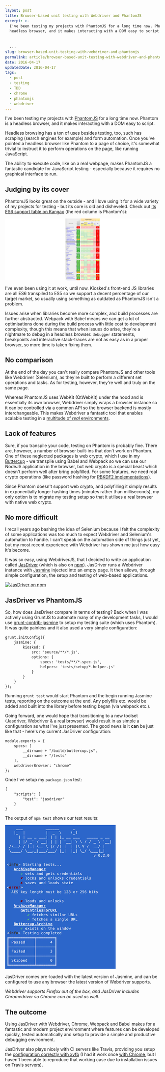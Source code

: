 ```yaml
---
layout: post
title: Browser-based unit testing with Webdriver and PhantomJS
excerpt: >-
  I've been testing my projects with PhantomJS for a long time now. Phantom is a
  headless browser, and it makes interacting with a DOM easy to script.


  ...
slug: browser-based-unit-testing-with-webdriver-and-phantomjs
permalink: article/browser-based-unit-testing-with-webdriver-and-phantomjs/index.html
date: 2016-04-17
updatedDate: 2016-04-17
tags:
  - post
  - testing
  - TDD
  - chrome
  - phantomjs
  - webdriver
---
```


I've been testing my projects with [PhantomJS](http://phantomjs.org/) for a long time now. Phantom is a headless browser, and it makes interacting with a DOM easy to script.

Headless browsing has a ton of uses besides testing, too, such has scraping (search engines for example) and form automation. Once you've pointed a headless browser like Phantom to a page of choice, it's somewhat trivial to instruct it to perform operations on the page, like running JavaScript.

The ability to execute code, like on a real webpage, makes PhantomJS a fantastic candidate for JavaScript testing - especially because it requires no graphical interface to run.

## Judging by its cover
PhantomJS looks great on the outside - and I love using it for a wide variety of my projects for testing - but its core is old and disheveled. Check out [its ES6 support table on Kangax](https://kangax.github.io/compat-table/es6/#phantom) (the red column is Phantom's):

[![phantomjs es6 support](phantom_kangax.png)](https://kangax.github.io/compat-table/es6/#phantom)

I've even been using it at work, until now. Kiosked's front-end JS libraries are all ES6 transpiled to ES5 so we support a decent percentage of our target market, so usually using something as outdated as PhantomJS isn't a problem.

Issues arise when libraries become more complex, and build processes are further abstracted. Webpack with Babel means we can get a lot of optimisations done during the build process with little cost to development complexity, though this means that when issues do arise, they're a nightmare to debug in a headless browser. `debugger` statements, breakpoints and interactive stack-traces are not as easy as in a proper browser, so more time is taken fixing them.

## No comparison
At the end of the day you can't really compare PhantomJS and other tools like Webdriver (Selenium), as they're built to perform a different set operations and tasks. As for testing, however, they're well and truly on the same page.

Whereas PhantomJS uses WebKit (QtWebKit) under the hood and is essentially its own browser, Webdriver simply wraps a browser instance so it can be controlled via a common API so the browser backend is mostly interchangeable. This makes Webdriver a fantastic tool that enables scalable testing in a [multitude of _real_ environments](http://www.chrisle.me/2013/08/5-reasons-i-chose-selenium-over-phantomjs/).

## Lack of features
Sure, if you transpile your code, testing on Phantom is probably fine. There are, however, a number of browser built-ins that don't work on Phantom. One of these neglected packages is web crypto, which I use in my [Buttercup](https://buttercup.pw) - we transpile using Babel and Webpack so we can use our NodeJS application in the browser, but web crypto is a special beast which doesn't perform well after bring polyfilled. For some features, we need real crypto operations (like password hashing for [PBKDF2 implementations](https://github.com/buttercup-pw/buttercup-core-web/commit/3770deb0535be3261bda407471dfc5f2594ae28d#diff-3f4121a517150f2bf6a9e4e4643ec889R27)).

Since Phantom doesn't support web crypto, and polyfilling it simply results in exponentially longer hashing times (minutes rather than milliseconds), my only option is to migrate my testing setup so that it utilises a real browser with native web crypto.

## No more difficult
I recall years ago bashing the idea of Selenium because I felt the complexity of some applications was too much to expect Webdriver and Selenium's automation to handle. I can't speak on the automation side of things just yet, but my most recent experience with Webdriver has shown me just how easy it's become.

It was so easy, using WebdriverJS, that I decided to write an application called [JasDriver](https://github.com/perry-mitchell/jasdriver) (which is also on [npm](https://www.npmjs.com/package/jasdriver)). JasDriver runs a Webdriver instance with [Jasmine](http://jasmine.github.io/) injected into an empty page. It then allows, through simple configuration, the setup and testing of web-based applications.

[![JasDriver on npm](https://nodei.co/npm/jasdriver.png?downloads=true&downloadRank=true&stars=true)](https://www.npmjs.com/package/jasdriver)

## JasDriver vs PhantomJS
So, how does JasDriver compare in terms of testing? Back when I was actively using GruntJS to automate many of my development tasks, I would use [grunt-contrib-jasmine](https://www.npmjs.com/package/grunt-contrib-jasmine) to setup my testing suite (which uses Phantom). It was quite painless and it also used a very simple configuration:

```
grunt.initConfig({
    jasmine: {
        kiosked: {
            src: 'source/**/*.js',
            options: {
                specs: 'tests/**/*.spec.js',
                helpers: 'tests/setup/*.helper.js'
            }
        }
    }
});
```

Running `grunt test` would start Phantom and the begin running Jasmine tests, reporting on the outcome at the end. Any polyfills etc. would be added and built into the library before testing began (via webpack etc.).

Going forward, one would hope that transitioning to a new toolset (Jasdriver, Webdriver & a real browser) would result in as simple a configuration as what I've just presented. The good news is it **can** be just like that - here's my current JasDriver configuration:

```
module.exports = {
    specs: [
        __dirname + "/build/buttercup.js",
        __dirname + "/tests"
    ],
    webdriverBrowser: "chrome"
};
```

Once I've setup my `package.json` test:

```
{
    "scripts": {
        "test": "jasdriver"
    }
}
```

The output of `npm test` shows our test results:

[![jasdriver tests](jasdriver.jpg)](https://www.npmjs.com/package/jasdriver)

JasDriver comes pre-loaded with the latest version of Jasmine, and can be configured to use any browser the latest version of Webdriver supports.

_Webdriver supports Firefox out of the box, and JasDriver includes Chromedriver so Chrome can be used as well._

## The outcome
Using JasDriver with Webdriver, Chrome, Webpack and Babel makes for a fantastic and modern project environment where features can be developed quickly, tested automatically and setup to provide a simple and productive debugging environment.

JasDriver also plays nicely with CI servers like Travis, providing you setup the [configuration correctly with xvfb](https://github.com/perry-mitchell/jasdriver/blob/2bca60910225022f6f53a26adc8eb948c59f00b1/.travis.yml) (I had it work once [with Chrome](http://blog.500tech.com/setting-up-travis-ci-to-run-tests-on-latest-google-chrome-version/), but I haven't been able to reproduce that working case due to installation issues on Travis servers).
